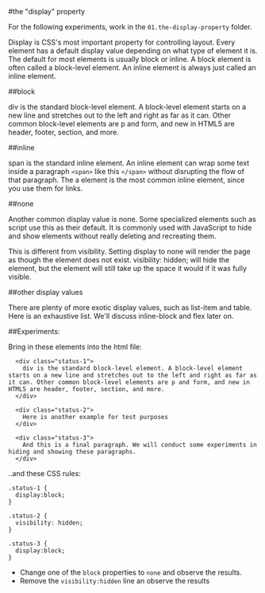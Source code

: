 #the "display" property

For the following experiments, work in the `01.the-display-property` folder.

Display is CSS's most important property for controlling layout. Every element has a default display value depending on what type of element it is. The default for most elements is usually block or inline. A block element is often called a block-level element. An inline element is always just called an inline element.

##block

div is the standard block-level element. A block-level element starts on a new line and stretches out to the left and right as far as it can. Other common block-level elements are p and form, and new in HTML5 are header, footer, section, and more.

##inline

span is the standard inline element. An inline element can wrap some text inside a paragraph `<span>` like this `</span>` without disrupting the flow of that paragraph. The a element is the most common inline element, since you use them for links.

##none

Another common display value is none. Some specialized elements such as script use this as their default. It is commonly used with JavaScript to hide and show elements without really deleting and recreating them.

This is different from visibility. Setting display to none will render the page as though the element does not exist. visibility: hidden; will hide the element, but the element will still take up the space it would if it was fully visible.

##other display values

There are plenty of more exotic display values, such as list-item and table. Here is an exhaustive list. We'll discuss inline-block and flex later on.

##Experiments:

Bring in these elements into the html file:

~~~
  <div class="status-1">
    div is the standard block-level element. A block-level element starts on a new line and stretches out to the left and right as far as it can. Other common block-level elements are p and form, and new in HTML5 are header, footer, section, and more.
  </div>

  <div class="status-2">
    Here is another example for test purposes
  </div>

  <div class="status-3">
    And this is a final paragraph. We will conduct some experiments in hiding and showing these paragraphs.
  </div>
~~~

..and these CSS rules:

~~~
.status-1 {
  display:block;
}

.status-2 {
  visibility: hidden;
}

.status-3 {
  display:block;
}
~~~

- Change one of the `block` properties to `none` and observe the results. 
- Remove the `visibility:hidden` line an observe the results



